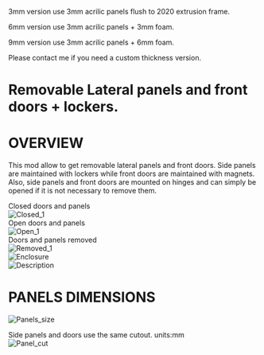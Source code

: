 3mm version use 3mm acrilic panels flush to 2020 extrusion frame.  

6mm version use 3mm acrilic panels + 3mm foam.

9mm version use 3mm acrilic panels + 6mm foam.

Please contact me if you need a custom thickness version.  

# Removable Lateral panels and front doors + lockers.
# OVERVIEW
This mod allow to get removable lateral panels and front doors. Side panels are maintained with lockers while front doors are maintained with magnets. Also, side panels and front doors are mounted on hinges and can simply be opened if it is not necessary to remove them.

Closed doors and panels  
![Closed_1](Images/Closed_1.jpg)  
Open doors and panels  
![Open_1](Images/Open_1.jpg)  
Doors and panels removed  
![Removed_1](Images/Removed_1.jpg)  
![Enclosure](Images/Enclosure.jpg)  
![Description](Images/Description.jpg)  

# PANELS DIMENSIONS
![Panels_size](Images/Panels_size.jpg)

Side panels and doors use the same cutout. units:mm  
![Panel_cut](Images/Panel_cut.jpg)
